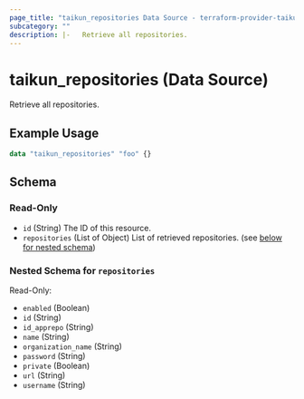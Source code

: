 ```yaml
---
page_title: "taikun_repositories Data Source - terraform-provider-taikun"
subcategory: ""
description: |-   Retrieve all repositories.
---
```


# taikun_repositories (Data Source)

Retrieve all repositories.

## Example Usage

```terraform
data "taikun_repositories" "foo" {}
```

<!-- schema generated by tfplugindocs -->
## Schema

### Read-Only

- `id` (String) The ID of this resource.
- `repositories` (List of Object) List of retrieved repositories. (see [below for nested schema](#nestedatt--repositories))

<a id="nestedatt--repositories"></a>
### Nested Schema for `repositories`

Read-Only:

- `enabled` (Boolean)
- `id` (String)
- `id_apprepo` (String)
- `name` (String)
- `organization_name` (String)
- `password` (String)
- `private` (Boolean)
- `url` (String)
- `username` (String)

